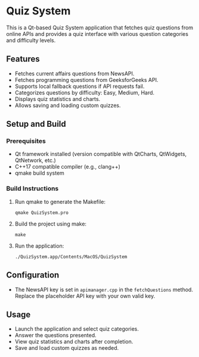 # Quiz System

This is a Qt-based Quiz System application that fetches quiz questions from online APIs and provides a quiz interface with various question categories and difficulty levels.

## Features

- Fetches current affairs questions from NewsAPI.
- Fetches programming questions from GeeksforGeeks API.
- Supports local fallback questions if API requests fail.
- Categorizes questions by difficulty: Easy, Medium, Hard.
- Displays quiz statistics and charts.
- Allows saving and loading custom quizzes.

## Setup and Build

### Prerequisites

- Qt framework installed (version compatible with QtCharts, QtWidgets, QtNetwork, etc.)
- C++17 compatible compiler (e.g., clang++)
- qmake build system

### Build Instructions

1. Run qmake to generate the Makefile:

   ```
   qmake QuizSystem.pro
   ```

2. Build the project using make:

   ```
   make
   ```

3. Run the application:

   ```
   ./QuizSystem.app/Contents/MacOS/QuizSystem
   ```

## Configuration

- The NewsAPI key is set in `apimanager.cpp` in the `fetchQuestions` method. Replace the placeholder API key with your own valid key.

## Usage

- Launch the application and select quiz categories.
- Answer the questions presented.
- View quiz statistics and charts after completion.
- Save and load custom quizzes as needed.


